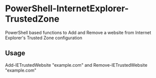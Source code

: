 # PowerShell-InternetExplorer-TrustedZone
PowerShell based functions to Add and Remove a website from Internet Explorer's Trusted Zone configuration

## Usage

Add-IETrustedWebsite "example.com" and
Remove-IETrustedWebsite "example.com"
